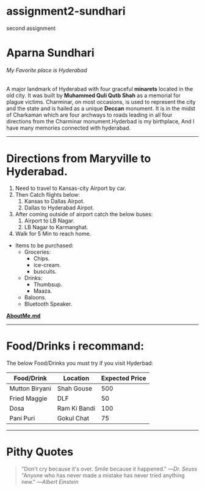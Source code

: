 # assignment2-sundhari
second assignment 

# Aparna Sundhari

###### My Favorite place is Hyderabad

A major landmark of Hyderabad with four graceful **minarets** located in the old city. It was built by **Muhammed Quli Qutb Shah** as a memorial for plague victims. Charminar, on most occasions, is used to represent the city and the state and is hailed as a unique **Deccan** monument. It is in the midst of Charkaman which are four archways to roads leading in all four directions from the Charminar monument.Hyderbad is my birthplace, And I have many memories connected with hyderabad.

---

# Directions from Maryville to Hyderabad.
  1. Need to travel to Kansas-city Airport by car.
  2. Then Catch flights below:
     1. Kansas to Dallas Airpot.
     2. Dallas to Hyderabad Airpot.
  3. After coming outside of airport catch the below buses:
     1. Airport to LB Nagar.
     2. LB Nagar to Karmanghat.
  4. Walk for 5 Min to reach home.

* Items to be purchased:
  * Groceries:
    * Chips.
    * ice-cream.
    * buscuits.
  * Drinks:
    * Thumbsup.
    * Maaza.
  * Baloons.
  * Bluetooth Speaker.

**[AboutMe.md](AboutMe.md)**

---

# Food/Drinks i recommand:

The below Food/Drinks you must try if you visit Hyderbad:

| Food/Drink | Location | Expected Price |
| --- | --- | --- |
| Mutton Biryani | Shah Gouse | 500 |
| Fried Maggie | DLF | 50 |
| Dosa | Ram Ki Bandi | 100 |
| Pani Puri | Gokul Chat | 75 |

---

# Pithy Quotes

> "Don't cry because it's over. Smile because it happened." —*Dr. Seuss*</br>
> "Anyone who has never made a mistake has never tried anything new." —*Albert Einstein*